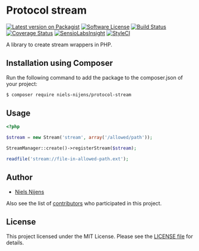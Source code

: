# Protocol stream

[![Latest version on Packagist][icon-version]][link-version]
[![Software License][icon-license]](LICENSE.md)
[![Build Status][icon-build]][link-build]
[![Coverage Status][icon-coverage]][link-coverage]
[![SensioLabsInsight][icon-security]][link-security]
[![StyleCI][icon-code-style]][link-code-style]

A library to create stream wrappers in PHP.

## Installation using Composer

Run the following command to add the package to the composer.json of your project:

``` bash
$ composer require niels-nijens/protocol-stream
```

## Usage

``` php
<?php

$stream = new Stream('stream', array('/allowed/path'));

StreamManager::create()->registerStream($stream);

readfile('stream://file-in-allowed-path.ext');

```

## Author

- [Niels Nijens][link-author]

Also see the list of [contributors][link-contributors] who participated in this project.

## License

This project licensed under the MIT License. Please see the [LICENSE file](LICENSE.md) for details.

[icon-version]: https://img.shields.io/packagist/v/niels-nijens/protocol-stream.svg
[icon-license]: https://img.shields.io/badge/license-MIT-brightgreen.svg
[icon-build]: https://travis-ci.org/niels-nijens/protocol-stream.svg?branch=master
[icon-coverage]: https://coveralls.io/repos/niels-nijens/protocol-stream/badge.svg?branch=master
[icon-security]: https://img.shields.io/sensiolabs/i/fce7d113-901e-44bb-8b02-d7a62d8a2c70.svg
[icon-code-style]: https://styleci.io/repos/50087926/shield?style=flat

[link-version]: https://packagist.org/packages/niels-nijens/protocol-stream
[link-build]: https://travis-ci.org/niels-nijens/protocol-stream
[link-coverage]: https://coveralls.io/r/niels-nijens/protocol-stream?branch=master
[link-security]: https://insight.sensiolabs.com/projects/fce7d113-901e-44bb-8b02-d7a62d8a2c70
[link-code-style]: https://styleci.io/repos/50087926
[link-author]: https://github.com/niels-nijens
[link-contributors]: https://github.com/niels-nijens/protocol-stream/contributors
